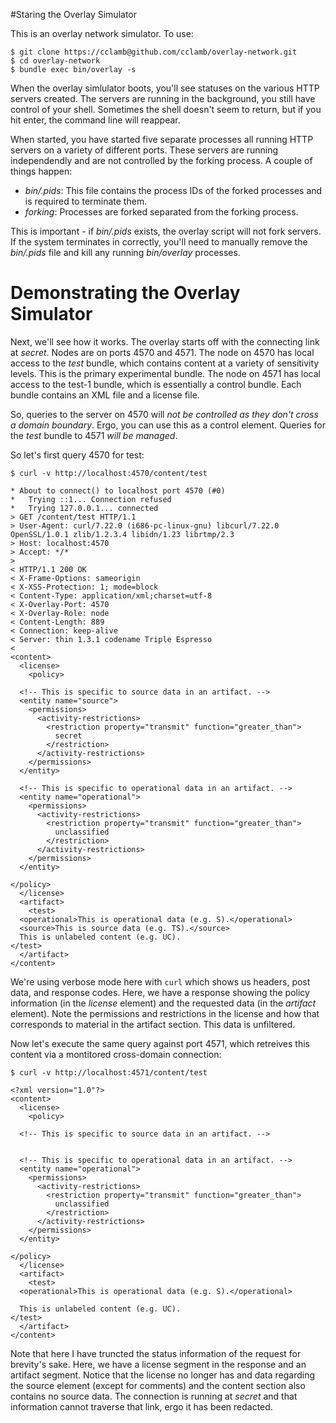 #Staring the Overlay Simulator

This is an overlay network simulator.  To use:

    $ git clone https://cclamb@github.com/cclamb/overlay-network.git
    $ cd overlay-network
    $ bundle exec bin/overlay -s

When the overlay simlulator boots, you'll see statuses on the various HTTP servers created.  The servers are running in the background, you still have control of your shell.  Sometimes the shell doesn't seem to return, but if you hit enter, the command line will reappear.

When started, you have started five separate processes all running HTTP servers on a variety of different ports.  These servers are running independendly and are not controlled by the forking process.  A couple of things happen:
* _bin/.pids_: This file contains the process IDs of the forked processes and is required to terminate them.
* _forking_: Processes are forked separated from the forking process.

This is important - if _bin/.pids_ exists, the overlay script will not fork servers.  If the system terminates in correctly, you'll need to manually remove the _bin/.pids_ file and kill any running _bin/overlay_ processes.

# Demonstrating the Overlay Simulator

Next, we'll see how it works.  The overlay starts off with the connecting link at _secret_.  Nodes are on ports 4570 and 4571.  The node on 4570 has local access to the _test_ bundle, which contains content at a variety of sensitivity levels.  This is the primary experimental bundle.  The node on 4571 has local access to the test-1 bundle, which is essentially a control bundle.  Each bundle contains an XML file and a license file.

So, queries to the server on 4570 will _not be controlled as they don't cross a domain boundary_.  Ergo, you can use this as a control element.  Queries for the _test_ bundle to 4571 _will be managed_.

So let's first query 4570 for test:

    $ curl -v http://localhost:4570/content/test

    * About to connect() to localhost port 4570 (#0)
    *   Trying ::1... Connection refused
    *   Trying 127.0.0.1... connected
    > GET /content/test HTTP/1.1
    > User-Agent: curl/7.22.0 (i686-pc-linux-gnu) libcurl/7.22.0 OpenSSL/1.0.1 zlib/1.2.3.4 libidn/1.23 librtmp/2.3
    > Host: localhost:4570
    > Accept: */*
    > 
    < HTTP/1.1 200 OK
    < X-Frame-Options: sameorigin
    < X-XSS-Protection: 1; mode=block
    < Content-Type: application/xml;charset=utf-8
    < X-Overlay-Port: 4570
    < X-Overlay-Role: node
    < Content-Length: 889
    < Connection: keep-alive
    < Server: thin 1.3.1 codename Triple Espresso
    < 
    <content>
      <license>
        <policy>

      <!-- This is specific to source data in an artifact. -->
      <entity name="source">
        <permissions>
          <activity-restrictions>
            <restriction property="transmit" function="greater_than">
              secret
            </restriction>
          </activity-restrictions>
        </permissions>
      </entity>

      <!-- This is specific to operational data in an artifact. -->
      <entity name="operational">
        <permissions>
          <activity-restrictions>
            <restriction property="transmit" function="greater_than">
              unclassified
            </restriction>
          </activity-restrictions>
        </permissions>
      </entity>
      
    </policy>
      </license>
      <artifact>
        <test>
      <operational>This is operational data (e.g. S).</operational>
      <source>This is source data (e.g. TS).</source>
      This is unlabeled content (e.g. UC).
    </test>
      </artifact>
    </content>

We're using verbose mode here with `curl` which shows us headers, post data, and response codes.  Here, we have a response showing the policy information (in the _license_ element) and the requested data (in the _artifact_ element).  Note the permissions and restrictions in the license and how that corresponds to material in the artifact section.  This data is unfiltered.

Now let's execute the same query against port 4571, which retreives this content via a montitored cross-domain connection:

    $ curl -v http://localhost:4571/content/test

    <?xml version="1.0"?>
    <content>
      <license>
        <policy>

      <!-- This is specific to source data in an artifact. -->
      

      <!-- This is specific to operational data in an artifact. -->
      <entity name="operational">
        <permissions>
          <activity-restrictions>
            <restriction property="transmit" function="greater_than">
              unclassified
            </restriction>
          </activity-restrictions>
        </permissions>
      </entity>
      
    </policy>
      </license>
      <artifact>
        <test>
      <operational>This is operational data (e.g. S).</operational>
      
      This is unlabeled content (e.g. UC).
    </test>
      </artifact>
    </content>

Note that here I have truncted the status information of the request for brevity's sake.  Here, we have a license segment in the response and an artifact segment.  Notice that the license no longer has and data regarding the source element (except for comments) and the content section also contains no source data.  The connection is running at _secret_ and that information cannot traverse that link, ergo it has been redacted.
